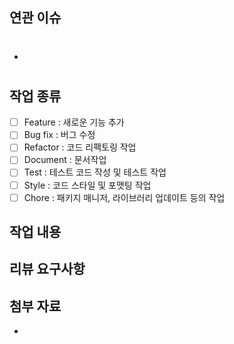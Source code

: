 ## 연관 이슈
- #

## 작업 종류
<!-- 작업의 종류를 선택해주세요. -->
- [ ] Feature : 새로운 기능 추가
- [ ] Bug fix : 버그 수정
- [ ] Refactor : 코드 리팩토링 작업
- [ ] Document : 문서작업
- [ ] Test : 테스트 코드 작성 및 테스트 작업
- [ ] Style : 코드 스타일 및 포맷팅 작업
- [ ] Chore : 패키지 매니저, 라이브러리 업데이트 등의 작업

## 작업 내용
<!-- 변경 사항 설명 -->

## 리뷰 요구사항
<!-- 리뷰어가 특별히 봐주었으면 하는 부분이 있다면 작성해주세요 -->
<!-- ex) 메서드 XXX의 이름을 더 잘 짓고 싶은데 혹시 좋은 명칭이 있을까요? -->

## 첨부 자료
- 